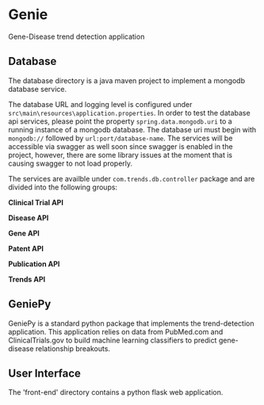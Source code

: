 # Genie
Gene-Disease trend detection application

## Database
The database directory is a java maven project to implement a mongodb database service.

The database URL and logging level is configured under `src\main\resources\application.properties`. In order to test the database api services, please point the property `spring.data.mongodb.uri` to a running instance of a mongodb database. The database uri must begin with `mongodb://` followed by `url:port/database-name`. The services will be accessible via swagger as well soon since swagger is enabled in the project, however, there are some library issues at the moment that is causing swagger to not load properly.

The services are availble under `com.trends.db.controller` package and are divided into the following groups:

**Clinical Trial API**

> 
**Disease API**

>
**Gene API**

>
**Patent API**

>
**Publication API**

>
**Trends API**

>

## GeniePy
GeniePy is a standard python package that implements the trend-detection application. This application relies on data from PubMed.com and ClinicalTrials.gov to build machine learning classifiers to predict gene-disease relationship breakouts.

## User Interface
The 'front-end' directory contains a python flask web application.
